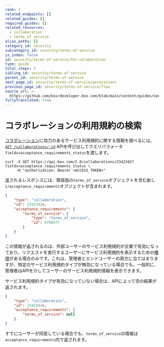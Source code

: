 ```yaml
---
rank: 2
related_endpoints: []
related_guides: []
required_guides: []
related_resources:
  - collaboration
  - terms_of_service
alias_paths: []
category_id: security
subcategory_id: security/terms-of-service
is_index: false
id: security/terms-of-service/for-colaboration
type: guide
total_steps: 3
sibling_id: security/terms-of-service
parent_id: security/terms-of-service
next_page_id: security/terms-of-service/permissions
previous_page_id: security/terms-of-service/flow
source_url: >-
  https://github.com/box/developer.box.com/blob/main/content/guides/security/terms-of-service/for-colaboration.md
fullyTranslated: true
---
```

# コラボレーションの利用規約の検索

[コラボレーション](r://collaboration)に効力のあるサービス利用規約に関する情報を調べるには、[`GET /collaborations/:id`](e://get-collaborations-id) APIを呼び出してクエリパラメータ`fields=acceptance_requirements_status`を渡します。

<!-- markdownlint-disable line-length -->

<Tabs>

<Tab title="cURL">

```curl
curl -X GET https://api.box.com/2.0/collaborations/2342342?fields=acceptance_requirements_status \
     -H "authorization: Bearer <ACCESS_TOKEN>"

```

</Tab>

</Tabs>

<!-- markdownlint-enable line-length -->

返されるレスポンスには、簡易版の`terms_of_service`オブジェクトを含む新しい`acceptance_requirements`オブジェクトが含まれます。

```json
{
    "type": "collaboration",
    "id": 2342342>,
    "acceptance_requirements": {
        "terms_of_service": {
            "type": "terms_of_service",
            "id": 6766677
        }
    }
}

```

<Message>

この情報が返されるのは、外部ユーザーのサービス利用規約が企業で有効になっており、リクエストを実行するユーザーにサービス利用規約を表示するための[権限][permissions]がある場合のみです。これは、管理者とエンドユーザーの両方に当てはまりますが、特定のサービス利用規約タイプが無効になっている場合でも、一般的に、管理者はAPIを介してユーザーのサービス利用規約情報を表示できます。

</Message>

サービス利用規約タイプが有効になっていない場合は、APIによって空の結果が返されます。

```json
{
    "type": "collaboration",
    "id": 2342342>,
    "acceptance_requirements": {
        "terms_of_service": null
    }
}

```

<Message>

すでにユーザーが同意している場合でも、`terms_of_service`の情報は`acceptance_requirements`内で返されます。

</Message>

[permissions]: g://security/terms-of-service/permissions
